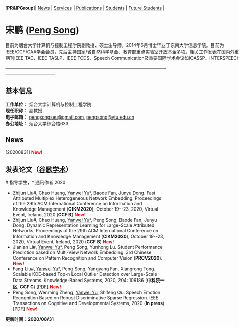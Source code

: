 <span id = "Top"> </span>
[**PR&IPGroup**]| [News](#News) | [Services](#Services) | [Publications](#Publications) | [Students](#Students) | [Future Students](#forStudents) |
# 宋鹏 (<a href="/index-en.html">Peng Song</a>)  

<p style="width:970px;">
    <img src="/peng.jpg" align="right" width="180" hspace="5" vspace="5">
目前为烟台大学计算机与控制工程学院副教授、硕士生导师，2014年6月博士毕业于东南大学信息学院。目前为IEEE/CCF/CAA学会会员，先后主持国家/省自然科学基金、教育部重点实验室开放基金多项。相关工作发表在国内外重要学术期刊IEEE TAC、IEEE TASLP、IEEE TCDS、Speech Communication及重要国际学术会议如ICASSP、INTERSPEECH等。
</p>

———————————————————————————————————————————————

## 基本信息
**工作单位：** 烟台大学计算机与控制工程学院</a>   
**现任职称：** 副教授   
**电子邮箱：** pengsongseu@gmail.com, pengsong@ytu.edu.cn   
**办公地址：** 烟台大学综合楼633   
 
## **News**
[20200831]  <span style="color:red;">**New!**</span>   


## 发表论文（<a href="https://scholar.google.com/citations?user=6zxeFQIAAAAJ&hl=zh-TW">谷歌学术</a>） 
\# 指导学生，\* 通讯作者
2020
* Zhijun Liu#, Chao Huang, <u>Yanwei Yu*</u>, Baode Fan, Junyu Dong. Fast Attributed Multiplex Heterogeneous Network Embedding. Proceedings of the 29th ACM International Conference on Information and Knowledge Management (**CIKM2020**), October 19--23, 2020, Virtual Event, Ireland, 2020 (**CCF B**) <span style="color:red;">**New!**</span>  
* Zhijun Liu#, Chao Huang, <u>Yanwei Yu*</u>, Peng Song, Baode Fan, Junyu Dong. Dynamic Representation Learning for Large-Scale Attributed Networks. Proceedings of the 29th ACM International Conference on Information and Knowledge Management (**CIKM2020**), October 19--23, 2020, Virtual Event, Ireland, 2020 (**CCF B**) <span style="color:red;">**New!**</span>  
* Jianian Li#, <u>Yanwei Yu*</u>, Peng Song, Yunhong Lu. Student Performance Prediction based on Multi-View Network Embedding. 3rd Chinese Conference on Pattern Recognition and Computer Vision (**PRCV2020**). <span style="color:red;">**New!**</span>
* Fang Liu#, <u>Yanwei Yu*</u>, Peng Song, Yangyang Fan, Xiangrong Tong. Scalable KDE-based Top-n Local Outlier Detection over Large-Scale Data Streams. Knowledge-Based Systems, 2020, 204: 106186 (**中科院一区**, **CCF C**) <a href="/papers/fang2020scalableKBS.pdf" target="_blank">[PDF]</a>  <span style="color:red;">**New!**</span>
* Peng Song, Wenming Zheng, <u>Yanwei Yu</u>, Shifeng Ou. Speech Emotion Recognition Based on Robust Discriminative Sparse Regression. IEEE Transactions on Cognitive and Developmental Systems, 2020 (**In press**) <a href="/papers/peng2020speachTCDS.pdf" target="_blank">[PDF]</a>  <span style="color:red;">**New!**</span> 
 
**更新时间：2020/08/31**

